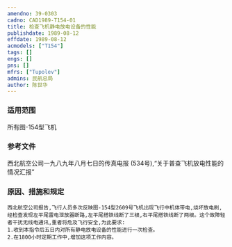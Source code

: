 ```yaml
---
amendno: 39-0303  
cadno: CAD1989-T154-01  
title: 检查飞机静电放电设备的性能  
publishdate: 1989-08-12  
effdate: 1989-08-12  
acmodels: ["T154"]  
tags: []  
engs: []  
pns: []  
mfrs: ["Tupolev"]  
admins: 民航总局  
author: 陈世华  
---
```

  
### 适用范围  
所有图-154型飞机  
  
<!--more-->  
### 参考文件  
西北航空公司一九八九年八月七日的传真电报 (534号),“关于普查飞机放电性能的情况汇报”  
  
### 原因、措施和规定  
    西北航空公司报告,飞行人员多次反映图-154型2609号飞机出现飞行中机体带电,烧坏放电刷,经检查发现左平尾雷电泄放器断路,左平尾搭铁线断了三根,右平尾搭铁线断了两根。这个故障轻者干扰无线电通讯,重者将危及飞行安全,为此要求:  
    1.收到本指令后五日内对所有静电放电设备的性能进行一次检查。  
    2.在1800小时定期工作中,增加这项工作内容。  
